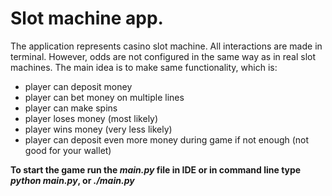 # Slot machine app.

The application represents casino slot machine. All interactions are made in terminal. However, odds are not configured in the same way as in real slot machines. The main idea is to make same functionality, which is:
- player can deposit money
- player can bet money on multiple lines
- player can make spins
- player loses money (most likely)
- player wins money (very less likely)
- player can deposit even more money during game if not enough (not good for your wallet)

**To start the game run the *main.py* file in IDE or in command line type *python main.py*, or *./main.py***